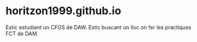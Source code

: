 # horitzon1999.github.io

Estic estudiant un CFGS de DAW.
Estic buscant un lloc on fer les practiques FCT de DAM.
